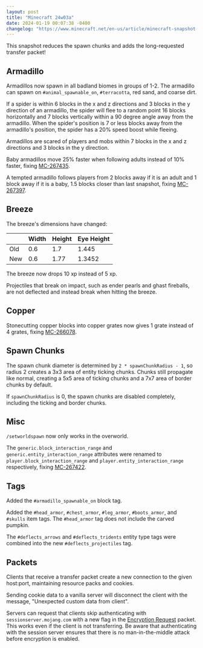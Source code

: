 ```yaml
---
layout: post
title: "Minecraft 24w03a"
date: 2024-01-19 00:07:38 -0400
changelog: "https://www.minecraft.net/en-us/article/minecraft-snapshot-24w03a"
---
```


This snapshot reduces the spawn chunks and adds the long-requested transfer packet!

## Armadillo

Armadillos now spawn in all badland biomes in groups of 1-2. The armadillo can spawn on `#animal_spawnable_on`, `#terracotta`, red sand, and coarse dirt.

If a spider is within 6 blocks in the x and z directions and 3 blocks in the y direction of an armadillo, the spider will flee to a random point 16 blocks horizontally and 7 blocks vertically within a 90 degree angle away from the armadillo. When the spider's position is 7 or less blocks away from the armadillo's position, the spider has a 20% speed boost while fleeing.

Armadillos are scared of players and mobs within 7 blocks in the x and z directions and 3 blocks in the y direction.

Baby armadillos move 25% faster when following adults instead of 10% faster, fixing [MC-267435](https://bugs.mojang.com/browse/MC-267435).

A tempted armadillo follows players from 2 blocks away if it is an adult and 1 block away if it is a baby, 1.5 blocks closer than last snapshot, fixing [MC-267397](https://bugs.mojang.com/browse/MC-267397).

## Breeze

The breeze's dimensions have changed:

|     | Width | Height | Eye Height |
| --- | ----- | ------ | ---------- |
| Old | 0.6   | 1.7    | 1.445      |
| New | 0.6   | 1.77   | 1.3452     |

The breeze now drops 10 xp instead of 5 xp.

Projectiles that break on impact, such as ender pearls and ghast fireballs, are not deflected and instead break when hitting the breeze.

## Copper

Stonecutting copper blocks into copper grates now gives 1 grate instead of 4 grates, fixing [MC-266078](https://bugs.mojang.com/browse/MC-266078).

## Spawn Chunks

The spawn chunk diameter is determined by `2 * spawnChunkRadius - 1`, so radius 2 creates a 3x3 area of entity ticking chunks. Chunks still propagate like normal, creating a 5x5 area of ticking chunks and a 7x7 area of border chunks by default.

If `spawnChunkRadius` is 0, the spawn chunks are disabled completely, including the ticking and border chunks.

## Misc

`/setworldspawn` now only works in the overworld.

The `generic.block_interaction_range` and `generic.entity_interaction_range` attributes were renamed to `player.block_interaction_range` and `player.entity_interaction_range` respectively, fixing [MC-267422](https://bugs.mojang.com/browse/MC-267422).

## Tags

Added the `#armadillo_spawnable_on` block tag.

Added the `#head_armor`, `#chest_armor`, `#leg_armor`, `#boots_armor`, and `#skulls` item tags. The `#head_armor` tag does not include the carved pumpkin.

The `#deflects_arrows` and `#deflects_tridents` entity type tags were combined into the new `#deflects_projectiles` tag.

## Packets

Clients that receive a transfer packet create a new connection to the given host:port, maintaining resource packs and cookies.

Sending cookie data to a vanilla server will disconnect the client with the message, "Unexpected custom data from client".

Servers can request that clients skip authenticating with `sessionserver.mojang.com` with a new flag in the [Encryption Request](https://wiki.vg/Protocol#Encryption_Request) packet. This works even if the client is not transferring. Be aware that authenticating with the session server ensures that there is no man-in-the-middle attack before encryption is enabled.

